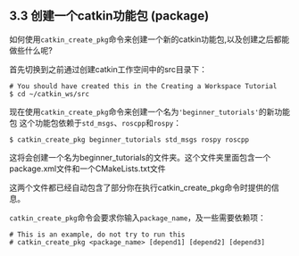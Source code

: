 ## 3.3 创建一个catkin功能包 (package)

如何使用`catkin_create_pkg`命令来创建一个新的catkin功能包,以及创建之后都能做些什么呢?

首先切换到之前通过创建catkin工作空间中的src目录下：

```
# You should have created this in the Creating a Workspace Tutorial
$ cd ~/catkin_ws/src
```

现在使用`catkin_create_pkg`命令来创建一个名为`'beginner_tutorials'`的新功能包
这个功能包依赖于`std_msgs`、`roscpp`和`rospy`：

```
$ catkin_create_pkg beginner_tutorials std_msgs rospy roscpp
```

这将会创建一个名为beginner_tutorials的文件夹。这个文件夹里面包含一个package.xml文件和一个CMakeLists.txt文件

这两个文件都已经自动包含了部分你在执行catkin_create_pkg命令时提供的信息。

`catkin_create_pkg`命令会要求你输入`package_name`，及一些需要依赖项：

```
# This is an example, do not try to run this
# catkin_create_pkg <package_name> [depend1] [depend2] [depend3]
```
